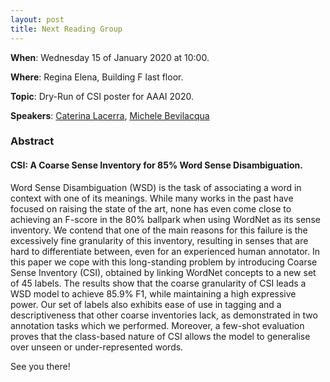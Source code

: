 ```yaml
---
layout: post
title: Next Reading Group
---
```


**When**:  Wednesday 15 of January 2020 at 10:00.

**Where**: Regina Elena, Building F last floor.

**Topic**: Dry-Run of CSI poster for AAAI 2020.

**Speakers**: [Caterina Lacerra](https://twitter.com/@CaterinaLac), 
[Michele Bevilacqua](https://twitter.com/MicheleBevila20)
### Abstract
####  CSI: A Coarse Sense Inventory for 85% Word Sense Disambiguation.
Word Sense Disambiguation (WSD) is the task of associating a word in context with one of its meanings. 
While many works in the past have focused on raising the state of the art, none has even come close to 
achieving an F-score in the 80% ballpark when using WordNet as its sense inventory. 
We contend that one of the main reasons for this failure is the excessively fine granularity of this 
inventory, resulting in senses that are hard to differentiate between, even for an experienced 
human annotator. In this paper we cope with this long-standing problem by introducing Coarse Sense Inventory (CSI), obtained by linking WordNet concepts to a new set of 45 labels. The results show that the coarse granularity of CSI leads a WSD model to achieve 85.9% F1, while maintaining a high expressive power. Our set of labels also exhibits ease of use in tagging and a descriptiveness that other coarse inventories lack, as demonstrated in two annotation tasks which we performed. Moreover, a few-shot evaluation proves that the class-based nature of CSI allows the model to generalise over unseen or under-represented words.

See you there!
